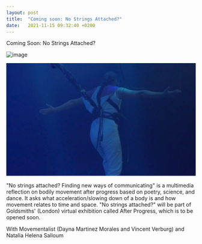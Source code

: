 ```yaml
---
layout: post
title:  "Coming soon: No Strings Attached?"
date:   2021-11-15 09:32:40 +0200
---
```


Coming Soon: No Strings Attached?

![image](https://user-images.githubusercontent.com/90840779/144761180-a1ad33e1-5f90-4c5f-93b4-d363ec1f4d64.png)

![No Strings Attached](/assets/no-strings-attached.png)

"No strings attached? Finding new ways of communicating" is a multimedia reflection on bodily movement after progress based on poetry, science, and dance. It asks what acceleration/slowing down of a body is and how movement relates to time and space. "No strings attached?" will be part of Goldsmiths' (London) virtual exhibition called After Progress, which is to be opened soon.

With Movementalist (Dayna Martinez Morales and Vincent Verburg) and Natalia Helena Salloum
